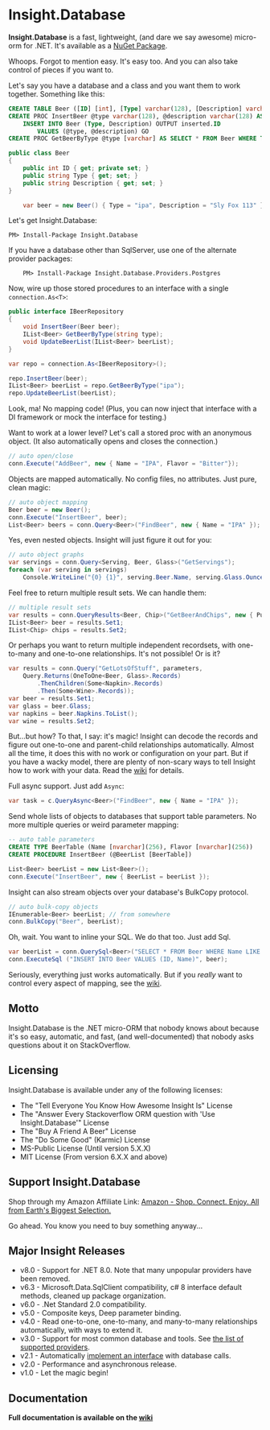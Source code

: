 # Insight.Database #

**Insight.Database** is a fast, lightweight, (and dare we say awesome) micro-orm for .NET. It's available as a [NuGet Package](http://www.nuget.org/packages/Insight.Database/).

Whoops. Forgot to mention easy. It's easy too. And you can also take control of pieces if you want to.

Let's say you have a database and a class and you want them to work together. Something like this:

```sql
CREATE TABLE Beer ([ID] [int], [Type] varchar(128), [Description] varchar(128)) GO
CREATE PROC InsertBeer @type varchar(128), @description varchar(128) AS
	INSERT INTO Beer (Type, Description) OUTPUT inserted.ID
		VALUES (@type, @description) GO
CREATE PROC GetBeerByType @type [varchar] AS SELECT * FROM Beer WHERE Type = @type GO
```
```c#
public class Beer
{
	public int ID { get; private set; }
	public string Type { get; set; }
	public string Description { get; set; }
}

	var beer = new Beer() { Type = "ipa", Description = "Sly Fox 113" };
```

Let's get Insight.Database:

	PM> Install-Package Insight.Database

If you have a database other than SqlServer, use one of the alternate provider packages:

```
	PM> Install-Package Insight.Database.Providers.Postgres
```

Now, wire up those stored procedures to an interface with a single `connection.As<T>`:

```c#
public interface IBeerRepository
{
	void InsertBeer(Beer beer);
	IList<Beer> GetBeerByType(string type);
	void UpdateBeerList(IList<Beer> beerList);
}

var repo = connection.As<IBeerRepository>();

repo.InsertBeer(beer);
IList<Beer> beerList = repo.GetBeerByType("ipa");
repo.UpdateBeerList(beerList);
```

Look, ma! No mapping code! (Plus, you can now inject that interface with a DI framework or mock the interface for testing.)

Want to work at a lower level? Let's call a stored proc with an anonymous object. (It also automatically opens and closes the connection.)

```c#
// auto open/close
conn.Execute("AddBeer", new { Name = "IPA", Flavor = "Bitter"});
```

Objects are mapped automatically. No config files, no attributes. Just pure, clean magic:

```c#
// auto object mapping
Beer beer = new Beer();
conn.Execute("InsertBeer", beer);
List<Beer> beers = conn.Query<Beer>("FindBeer", new { Name = "IPA" });
```

Yes, even nested objects. Insight will just figure it out for you:

```c#
// auto object graphs
var servings = conn.Query<Serving, Beer, Glass>("GetServings");
foreach (var serving in servings)
	Console.WriteLine("{0} {1}", serving.Beer.Name, serving.Glass.Ounces);
```

Feel free to return multiple result sets. We can handle them:

```c#
// multiple result sets
var results = conn.QueryResults<Beer, Chip>("GetBeerAndChips", new { Pub = "Fergie's" }));
IList<Beer> beer = results.Set1;
IList<Chip> chips = results.Set2;
```

Or perhaps you want to return multiple independent recordsets, with one-to-many and one-to-one relationships. It's not possible! Or is it?

```c#
var results = conn.Query("GetLotsOfStuff", parameters,
	Query.Returns(OneToOne<Beer, Glass>.Records)
		.ThenChildren(Some<Napkin>.Records)
		.Then(Some<Wine>.Records));
var beer = results.Set1;
var glass = beer.Glass;
var napkins = beer.Napkins.ToList();
var wine = results.Set2;
```

But...but how? To that, I say: it's magic! Insight can decode the records and figure out one-to-one and parent-child relationships automatically. Almost all the time, it does this with no work or configuration on your part. But if you have a wacky model, there are plenty of non-scary ways to tell Insight how to work with your data. Read the [wiki](https://github.com/jonwagner/Insight.Database/wiki) for details.

Full async support. Just add `Async`:

```c#
var task = c.QueryAsync<Beer>("FindBeer", new { Name = "IPA" });
```

Send whole lists of objects to databases that support table parameters. No more multiple queries or weird parameter mapping:

```sql
-- auto table parameters
CREATE TYPE BeerTable (Name [nvarchar](256), Flavor [nvarchar](256))
CREATE PROCEDURE InsertBeer (@BeerList [BeerTable])
```
```c#
List<Beer> beerList = new List<Beer>();
conn.Execute("InsertBeer", new { BeerList = beerList });
```

Insight can also stream objects over your database's BulkCopy protocol. 

```c#
// auto bulk-copy objects
IEnumerable<Beer> beerList; // from somewhere
conn.BulkCopy("Beer", beerList);
```

Oh, wait. You want to inline your SQL. We do that too. Just add Sql.

```c#
var beerList = conn.QuerySql<Beer>("SELECT * FROM Beer WHERE Name LIKE @Name", new { Name = "%ipa%" });
conn.ExecuteSql ("INSERT INTO Beer VALUES (ID, Name)", beer);
```

Seriously, everything just works automatically. But if you *really* want to control every aspect of mapping, see the [wiki](https://github.com/jonwagner/Insight.Database/wiki).

## Motto ##

Insight.Database is the .NET micro-ORM that nobody knows about because it's so easy, automatic, and fast, (and well-documented) that nobody asks questions about it on StackOverflow.

## Licensing ##

Insight.Database is available under any of the following licenses:

* The "Tell Everyone You Know How Awesome Insight Is" License
* The "Answer Every Stackoverflow ORM question with 'Use Insight.Database'" License
* The "Buy A Friend A Beer" License
* The "Do Some Good" (Karmic) License
* MS-Public License (Until version 5.X.X)
* MIT License (From version 6.X.X and above)

## Support Insight.Database ##

Shop through my Amazon Affiliate Link: [Amazon - Shop. Connect. Enjoy. All from Earth's Biggest Selection.](http://www.amazon.com/ref=assoc_tag_ph_1390604847723?_encoding=UTF8&camp=1789&creative=9325&linkCode=pf4&tag=jmileswagner-20)

Go ahead. You know you need to buy something anyway...


## Major Insight Releases ##

* v8.0 - Support for .NET 8.0. Note that many unpopular providers have been removed.
* v6.3 - Microsoft.Data.SqlClient compatibility, c# 8 interface default methods, cleaned up package organization.
* v6.0 - .Net Standard 2.0 compatibility. 
* v5.0 - Composite keys, Deep parameter binding. 
* v4.0 - Read one-to-one, one-to-many, and many-to-many relationships automatically, with ways to extend it.
* v3.0 - Support for most common database and tools. See [the list of supported providers](https://github.com/jonwagner/Insight.Database/wiki/Insight-and-Data-Providers).
* v2.1 - Automatically [implement an interface](https://github.com/jonwagner/Insight.Database/wiki/Auto-Interface-Implementation) with database calls.
* v2.0 - Performance and asynchronous release.
* v1.0 - Let the magic begin!

## Documentation ##

**Full documentation is available on the [wiki](https://github.com/jonwagner/Insight.Database/wiki)**

